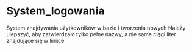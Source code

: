 # System_logowania
System znajdywania użytkowników w bazie i tworzenia nowych
Należy ulepszyć, aby zatwierdzało tylko pełne nazwy, a nie same ciągi liter znajdujące się w linijce
